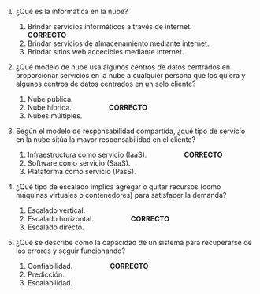 1. ¿Qué es la informática en la nube?
   1. Brindar servicios informáticos a través de internet. &emsp; &emsp; &emsp; &emsp; <b>CORRECTO</b>
   2. Brindar servicios de almacenamiento mediante internet.
   3. Brindar sitios web accecibles mediante internet.  
   
2. ¿Qué modelo de nube usa algunos centros de datos centrados en proporcionar servicios en la nube a cualquier persona que los quiera y algunos centros de datos centrados en un solo cliente?
   1. Nube pública.
   2. Nube híbrida. &emsp; &emsp; &emsp; &emsp; <b>CORRECTO</b>
   3. Nubes múltiples.  
   
3. Según el modelo de responsabilidad compartida, ¿qué tipo de servicio en la nube sitúa la mayor responsabilidad en el cliente?
   1. Infraestructura como servicio (IaaS). &emsp; &emsp; &emsp; &emsp; <b>CORRECTO</b>
   2. Software como servicio (SaaS).
   3. Plataforma como servicio (PasS).

4. ¿Qué tipo de escalado implica agregar o quitar recursos (como máquinas virtuales o contenedores) para satisfacer la demanda?
   1. Escalado vertical.
   2. Escalado horizontal. &emsp; &emsp; &emsp; &emsp; <b>CORRECTO</b>
   3. Escalado directo.

5. ¿Qué se describe como la capacidad de un sistema para recuperarse de los errores y seguir funcionando?
   1. Confiabilidad.  &emsp; &emsp; &emsp; &emsp; <b>CORRECTO</b>
   2. Predicción.
   3. Escalabilidad.